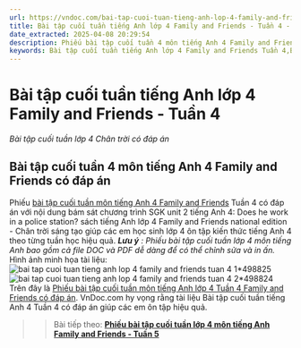 ```yaml
---
url: https://vndoc.com/bai-tap-cuoi-tuan-tieng-anh-lop-4-family-and-friends-tuan-4-305116
title: Bài tập cuối tuần tiếng Anh lớp 4 Family and Friends - Tuần 4 - Bài tập cuối tuần lớp 4 Chân trời có đáp án - VnDoc.com
date_extracted: 2025-04-08 20:29:54
description: Phiếu bài tập cuối tuần 4 môn tiếng Anh 4 Family and Friends có đáp án giúp các em ôn tập kiến thức trọng tâm Unit 2: Does he work in a police station? hiệu quả.
keywords: Bài tập cuối tuần tiếng Anh lớp 4 Family and Friends Tuần 4,Bài tập cuối tuần 4 lớp 4 môn tiếng anh,bài tập cuối tuần 4 tiếng anh 4 family and friends,bài tập cuối tuần 4 môn tiếng anh 4 family and friends,bài tập cuối tuần 4 môn tiếng anh lớp 4 family and friends,bài tập cuối tuần 4 môn tiếng anh 4 chân trời sáng tạo,bài tập cuối tuần 4 môn tiếng anh lớp 4 chân trời sáng tạo,bài tập cuối tuần 4 tiếng anh lớp 4 family and friends
---
```


# Bài tập cuối tuần tiếng Anh lớp 4 Family and Friends - Tuần 4
 _Bài tập cuối tuần lớp 4 Chân trời có đáp án_
## Bài tập cuối tuần 4 môn tiếng Anh 4 Family and Friends có đáp án
Phiếu [bài tập cuối tuần môn tiếng Anh 4 Family and Friends](<https://vndoc.com/bai-tap-cuoi-tuan-tieng-anh-lop-4-family-and-friends>) Tuần 4 có đáp án với nội dung bám sát chương trình SGK unit 2 tiếng Anh 4: Does he work in a police station? sách tiếng Anh lớp 4 Family and Friends national edition - Chân trời sáng tạo giúp các em học sinh lớp 4 ôn tập kiến thức tiếng Anh 4 theo từng tuần học hiệu quả.
_**Lưu ý** : Phiếu bài tập cuối tuần lớp 4 môn tiếng Anh bao gồm cả file DOC và PDF dễ dàng để có thể chỉnh sửa và in ấn._
Hình ảnh minh họa tài liệu:
![bai tap cuoi tuan tieng anh lop 4 family and friends tuan 4 1*498825](https://i.vdoc.vn/data/image/2023/09/18/bai-tap-cuoi-tuan-tieng-anh-lop-4-family-and-friends-tuan-4-1.png)![bai tap cuoi tuan tieng anh lop 4 family and friends tuan 4 2*498824](https://i.vdoc.vn/data/image/2023/09/18/bai-tap-cuoi-tuan-tieng-anh-lop-4-family-and-friends-tuan-4-2.png)
Trên đây là [Phiếu bài tập cuối tuần môn tiếng Anh lớp 4 Tuần 4 Family and Friends có đáp án](<https://vndoc.com/bai-tap-cuoi-tuan-tieng-anh-lop-4-family-and-friends-tuan-4-305116>). VnDoc.com hy vọng rằng tài liệu Bài tập cuối tuần tiếng Anh 4 Tuần 4 có đáp án giúp các em ôn tập hiệu quả.
>> Bài tiếp theo: [**Phiếu bài tập cuối tuần lớp 4 môn tiếng Anh Family and Friends - Tuần 5**](<https://vndoc.com/bai-tap-cuoi-tuan-tieng-anh-lop-4-family-and-friends-tuan-5-305120>)
